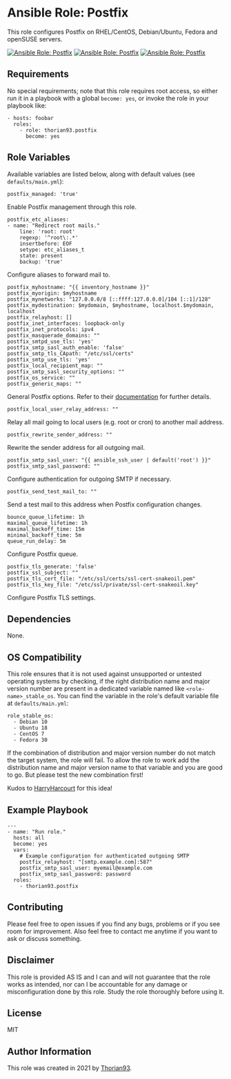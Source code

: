 # Ansible Role: Postfix

This role configures Postfix on RHEL/CentOS, Debian/Ubuntu, Fedora and openSUSE servers.

[![Ansible Role: Postfix](https://img.shields.io/ansible/role/55143?style=flat-square)](https://galaxy.ansible.com/thorian93/postfix)
[![Ansible Role: Postfix](https://img.shields.io/ansible/quality/55143?style=flat-square)](https://galaxy.ansible.com/thorian93/postfix)
[![Ansible Role: Postfix](https://img.shields.io/ansible/role/d/55143?style=flat-square)](https://galaxy.ansible.com/thorian93/postfix)

## Requirements

No special requirements; note that this role requires root access, so either run it in a playbook with a global `become: yes`, or invoke the role in your playbook like:

    - hosts: foobar
      roles:
        - role: thorian93.postfix
          become: yes

## Role Variables

Available variables are listed below, along with default values (see `defaults/main.yml`):

    postfix_managed: 'true'

Enable Postfix management through this role.

    postfix_etc_aliases:
    - name: "Redirect root mails."
        line: 'root: root'
        regexp: '^root\:.*'
        insertbefore: EOF
        setype: etc_aliases_t
        state: present
        backup: 'true'

Configure aliases to forward mail to.

    postfix_myhostname: "{{ inventory_hostname }}"
    postfix_myorigin: $myhostname
    postfix_mynetworks: "127.0.0.0/8 [::ffff:127.0.0.0]/104 [::1]/128"
    postfix_mydestination: $mydomain, $myhostname, localhost.$mydomain, localhost
    postfix_relayhost: []
    postfix_inet_interfaces: loopback-only
    postfix_inet_protocols: ipv4
    postfix_masquerade_domains: ""
    postfix_smtpd_use_tls: 'yes'
    postfix_smtp_sasl_auth_enable: 'false'
    postfix_smtp_tls_CApath: "/etc/ssl/certs"
    postfix_smtp_use_tls: 'yes'
    postfix_local_recipient_map: ""
    postfix_smtp_sasl_security_options: ""
    postfix_os_service: ""
    postfix_generic_maps: ""

General Postfix options. Refer to their [documentation](http://www.postfix.org/) for further details.

    postfix_local_user_relay_address: ""

Relay all mail going to local users (e.g. root or cron) to another mail address.

    postfix_rewrite_sender_address: ""

Rewrite the sender address for all outgoing mail.

    postfix_smtp_sasl_user: "{{ ansible_ssh_user | default('root') }}"
    postfix_smtp_sasl_password: ""

Configure authentication for outgoing SMTP if necessary.

    postfix_send_test_mail_to: ""

Send a test mail to this address when Postfix configuration changes.

    bounce_queue_lifetime: 1h
    maximal_queue_lifetime: 1h
    maximal_backoff_time: 15m
    minimal_backoff_time: 5m
    queue_run_delay: 5m

Configure Postfix queue.

    postfix_tls_generate: 'false'
    postfix_ssl_subject: ""
    postfix_tls_cert_file: "/etc/ssl/certs/ssl-cert-snakeoil.pem"
    postfix_tls_key_file: "/etc/ssl/private/ssl-cert-snakeoil.key"

Configure Postfix TLS settings.

## Dependencies

None.

## OS Compatibility
This role ensures that it is not used against unsupported or untested operating systems by checking, if the right distribution name and major version number are present in a dedicated variable named like `<role-name>_stable_os`. You can find the variable in the role's default variable file at `defaults/main.yml`:

    role_stable_os:
      - Debian 10
      - Ubuntu 18
      - CentOS 7
      - Fedora 30

If the combination of distribution and major version number do not match the target system, the role will fail. To allow the role to work add the distribution name and major version name to that variable and you are good to go. But please test the new combination first!

Kudos to [HarryHarcourt](https://github.com/HarryHarcourt) for this idea!

## Example Playbook

    ---
    - name: "Run role."
      hosts: all
      become: yes
      vars:
        # Example configuration for authenticated outgoing SMTP
        postfix_relayhost: "[smtp.example.com]:587"
        postfix_smtp_sasl_user: myemail@example.com
        postfix_smtp_sasl_password: password
      roles:
        - thorian93.postfix

## Contributing

Please feel free to open issues if you find any bugs, problems or if you see room for improvement. Also feel free to contact me anytime if you want to ask or discuss something.

## Disclaimer

This role is provided AS IS and I can and will not guarantee that the role works as intended, nor can I be accountable for any damage or misconfiguration done by this role. Study the role thoroughly before using it.

## License

MIT

## Author Information

This role was created in 2021 by [Thorian93](http://thorian93.de/).
